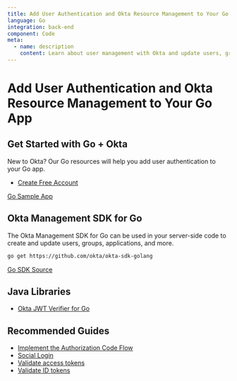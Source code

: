 ```yaml
---
title: Add User Authentication and Okta Resource Management to Your Go App
language: Go
integration: back-end
component: Code
meta:
  - name: description
    content: Learn about user management with Okta and update users, groups, and applications with the Okta Management SDK for Go.
---
```


# <i class='icon-48 docsPage code-go'></i> Add User Authentication and Okta Resource Management to Your Go App

## Get Started with Go + Okta

New to Okta? Our Go resources will help you add user authentication to your Go app.

<ul class='language-ctas'>
	<li>
		<a href='https://developer.okta.com/signup/' class='Button--red' data-proofer-ignore>
			<span>Create Free Account</span>
		</a>
	</li>
</ul>

<a href='https://github.com/okta/samples-golang'>
	<span class='fa fa-github'></span> <span>Go Sample App</span>
</a>

## Okta Management SDK for Go

The Okta Management SDK for Go can be used in your server-side code to create and update users, groups, applications, and more.

```bash
go get https://github.com/okta/okta-sdk-golang
```

<a href='https://github.com/okta/okta-sdk-golang'>
	<span class='fa fa-github'></span> <span>Go SDK Source</span>
</a>

## Java Libraries

<ul class="language-libraries">
	<li>
		<i class='fa fa-github'></i>
		<a href="https://github.com/okta/okta-jwt-verifier-golang">
			<span>Okta JWT Verifier for Go</span>
		</a>
	</li>
</ul>

## Recommended Guides


- [Implement the Authorization Code Flow](/docs/guides/implement-auth-code/)
- [Social Login](/docs/concepts/social-login/)
- [Validate access tokens](/docs/guides/validate-access-tokens)
- [Validate ID tokens](/docs/guides/validate-id-tokens)

